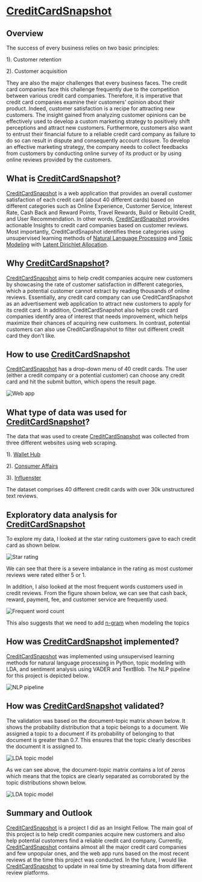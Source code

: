 # [CreditCardSnapshot](https://creditcardsnapshot.herokuapp.com/)

##  Overview
The success of every business relies on two basic principles:

1). Customer retention

2). Customer acquisition

 They  are also the major challenges that every business faces.  The credit card companies  face this challenge frequently due to the competition between various credit card companies. Therefore, it is imperative that credit card companies examine their customers' opinion about their product. Indeed, customer satisfaction is a recipe for attracting new customers.  The insight gained from analyzing customer opinions  can be effectively used to develop a custom marketing strategy to positively shift perceptions and attract new customers.    Furthermore, customers also want to entrust their financial future to a reliable credit card company as failure to do so can result in dispute and consequently account closure.   To develop an effective marketing strategy, the company needs to collect feedbacks from customers by conducting online survey of its product or by using online reviews provided by the customers.

## What is [CreditCardSnapshot](https://creditcardsnapshot.herokuapp.com/)?
[CreditCardSnapshot](https://creditcardsnapshot.herokuapp.com/) is a web application that provides an overall customer satisfaction of each credit card (about 40 different cards) based on different categories such as Online Experience, Customer Service, Interest Rate, Cash Back and Reward Points, Travel Rewards, Build or Rebuild Credit, and User Recommendation.  In other words, [CreditCardSnapshot](https://creditcardsnapshot.herokuapp.com/) provides actionable Insights to credit card companies based on customer reviews. Most importantly,  CreditCardSnapshot identifies these categories using unsupervised learning methods of [Natural Language Processing](https://en.wikipedia.org/wiki/Natural_language_processing) and [Topic Modeling](https://en.wikipedia.org/wiki/Topic_model) with [Latent Dirichlet Allocation](https://en.wikipedia.org/wiki/Latent_Dirichlet_allocation).


## Why [CreditCardSnapshot](https://creditcardsnapshot.herokuapp.com/)?
[CreditCardSnapshot](https://creditcardsnapshot.herokuapp.com/) aims to help credit companies acquire new customers by showcasing the rate of customer satisfaction in different categories, which a potential customer cannot extract by reading thousands of online reviews. Essentially, any credit card company can use CreditCardSnapshot as an advertisement web application to attract new customers to apply for its credit card. In addition, CreditCardSnapshot also helps credit card companies identify area of interest that needs improvement, which helps maximize their chances of acquiring new customers.  In contrast, potential customers can also use CreditCardSnapshot to filter out different credit card they don't like.

## How to use [CreditCardSnapshot](https://creditcardsnapshot.herokuapp.com/)
[CreditCardSnapshot](https://creditcardsnapshot.herokuapp.com/) has a drop-down menu of 40 credit cards. The user (either a credit company or a potential customer) can choose any credit card and hit the submit button, which opens the result page.

![Web app](image/app.png)


## What type of data was used for [CreditCardSnapshot](https://creditcardsnapshot.herokuapp.com/)?
The data that was used to create [CreditCardSnapshot](https://creditcardsnapshot.herokuapp.com/) was collected from three different websites using web scraping.

1). [Wallet Hub](https://wallethub.com)

2). [Consumer Affairs](https://www.consumeraffairs.com)

3). [Influenster](https://www.influenster.com)

The dataset comprises 40 different credit cards with over 30k unstructured text reviews.


## Exploratory data analysis  for [CreditCardSnapshot](https://creditcardsnapshot.herokuapp.com/)

To explore my data, I looked at the  star rating customers gave to each credit card as shown below.

![Star rating](image/rating.png)

We can see that there is a severe imbalance in the rating as most customer reviews were rated either 5 or 1.

In addition, I also looked at the most frequent words customers used in credit reviews. From the figure shown below, we can see that cash back, reward, payment, fee, and customer service are frequently used.

![Frequent word count](image/word_freq.png)

 This also suggests that we need to add [n-gram](https://en.wikipedia.org/wiki/N-gram) when modeling the topics


## How was [CreditCardSnapshot](https://creditcardsnapshot.herokuapp.com/) implemented?
[CreditCardSnapshot](https://creditcardsnapshot.herokuapp.com/) was implemented using unsupervised learning methods for natural language processing in Python, topic modeling with LDA, and sentiment analysis using VADER and TextBlob.  The NLP pipeline for this project is depicted below.

![NLP pipeline](image/pipepline.png)

## How was [CreditCardSnapshot](https://creditcardsnapshot.herokuapp.com/) validated?

The validation was based on the document-topic matrix shown below. It shows the probability distribution that a topic belongs to a document. We assigned a topic to a document if its probability of belonging to that document is greater than 0.7. This ensures that the topic clearly describes the document it is assigned to.

![LDA topic model](image/doc_topic_matrix.png)

As we can see above, the document-topic matrix contains a lot of zeros which means that the topics are clearly separated as corroborated  by the topic distributions shown below.

![LDA topic model](image/topic_model.png)

## Summary and Outlook
[CreditCardSnapshot](https://creditcardsnapshot.herokuapp.com/) is a project I did as an Insight Fellow. The main goal of this project is to help credit companies acquire new customers and also help potential customers find a reliable credit card company.  Currently, [CreditCardSnapshot](https://creditcardsnapshot.herokuapp.com/) contains almost all the major credit card companies and few unpopular ones, and the web app runs based on the most recent reviews at the time this project was conducted. In the future, I would like [CreditCardSnapshot](https://creditcardsnapshot.herokuapp.com/) to update in real time by streaming data from different review platforms.

